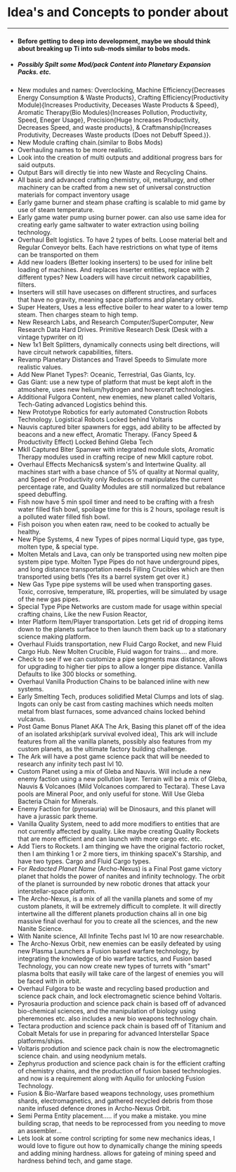 # Idea's and Concepts to ponder about
---
- #### Before getting to deep into development, maybe we should think about breaking up Ti into sub-mods similar to bobs mods. 
- ##### Possibly Spilt some Mod/pack Content into Planetary Expansion Packs. etc.
- New modules and names: Overclocking, Machine Efficiency{Decreases Energy Consumption & Waste Products}, Crafting Efficiency(Productivity Module){Increases Productivity, Deceases Waste Products & Speed}, Aromatic Therapy(Bio Modules){Increases Pollution, Productivity, Speed, Eneger Usage}, Precision{Huge Increases Productivity, Decreases Speed, and waste products}, & Craftmanship{Increases Produtivity, Decreases Waste products (Does not Debuff Speed.)}.
- New Module crafting chain.(similar to Bobs Mods)
- Overhauling names to be more realistic. 
- Look into the creation of multi outputs and additional progress bars for said outputs.
- Output Bars will directly tie into new Waste and Recycling Chains.
- All basic and advanced crafting chemistry, oil, metallurgy, and other machinery can be crafted from a new set of universal construction materials for compact inventory usage
- Early game burner and steam phase crafting is scalable to mid game by use of steam temperature. 
- Early game water pump using burner power. can also use same idea for creating early game saltwater to water extraction using boiling technology. 
- Overhaul Belt logistics. To have 2 types of belts. Loose material belt and Regular Conveyor belts. Each have restrictions on what type of items can be transported on them
- Add new loaders (Better looking inserters) to be used for inline belt loading of machines. And replaces inserter entities, replace with 2 different types? New Loaders will have circuit network capabilities, filters.
- Inserters will still have usecases on different structires, and surfaces that have no gravity, meaning space platforms and planetary orbits. 
- Super Heaters, Uses a less effective boiler to hear water to a lower temp steam. Then charges steam to high temp.
- New Research Labs, and Research Computer/SuperComputer, New Research Data Hard Drives. Primitive Research Desk (Desk with a vintage typwriter on it)
- New 1x1 Belt Splitters, dynamically connects using belt directions, will have circuit network capabilities, filters.
- Revamp Planetary Distances and Travel Speeds to Simulate more realistic values.
- Add New Planet Types?: Oceanic, Terrestrial, Gas Giants, Icy.
- Gas Giant: use a new type of platform that must be kept aloft in the atmoshere, uses new helium/hydrogen and hovercraft technologies.
- Additional Fulgora Content, new enemies, new planet called Voltaris, Tech-Gating advanced Logistics behind this.
- New Prototype Robotics for early automated Construction Robots Technology. Logistical Robots Locked behind Voltaris
- Nauvis captured biter spawners for eggs, add ability to be affected by beacons and a new effect, Aromatic Therapy. (Fancy Speed & Productivity Effect) Locked Behind Gleba Tech
- MkII Captured Biter Spanwer with integrated module slots, Aromatic Therapy modules used in crafting recipe of new MkII capture robot.
- Overhaul Effects Mechanics& system's and Intertwine Quality. all machines start with a base chance of 5% of quality at Normal quality, and Speed or Productivity only Reduces or manipulates the current percentage rate, and Quality Modules are still normalized but rebalance speed debuffing. 
- Fish now have 5 min spoil timer and need to be crafting with a fresh water filled fish bowl, spoilage time for this is 2 hours, spoilage result is a polluted water filled fish bowl.
- Fish poison you when eaten raw, need to be cooked to actually be healthy.
- New Pipe Systems, 4 new Types of pipes normal Liquid type, gas type, molten type, & special type.
- Molten Metals and Lava, can only be transported using new molten pipe system pipe type. Molten Type Pipes do not have underground pipes, and long distance transportation needs Filling Crucibles which are then transported using betls (Yes its a barrel system get over it.)
- New Gas Type pipe systems will be used when transporting gases. Toxic, corrosive, temperature, IRL properties, will be simulated by usage of the new gas pipes. 
- Special Type Pipe Networks are custom made for usage within special crafting chains, Like the new Fusion Reactor,
- Inter Platform Item/Player transportation. Lets get rid of dropping items down to the planets surface to then launch them back up to a stationary science making platform. 
- Overhaul Fluids transportation, new Fluid Cargo Rocket, and new Fluid Cargo Hub. New Molten Crucible, Fluid wagon for trains.... and more. 
- Check to see if we can customize a pipe segments max distance, allows for upgrading to higher tier pips to allow a longer pipe distance. Vanilla Defaults to like 300 blocks or something.
- Overhaul Vanilla Production Chains to be balanced inline with new systems. 
- Early Smelting Tech, produces solidified Metal Clumps and lots of slag. Ingots can only be cast from casting machines which needs molten metal from blast furnaces, some advanced chains locked behind vulcanus.
- Post Game Bonus Planet AKA The Ark, Basing this planet off of the idea of an isolated arkship(ark survival evolved idea), This ark will include features from all the vanilla planets, possibly also features from my custom planets, as the ultimate factory building challenge. 
- The Ark will have a post game science pack that will be needed to research any infinity tech past lvl 10.
- Custom Planet using a mix of Gleba and Nauvis. Will include a new enemy faction using a new pollution layer. Terrain will be a mix of Gleba, Nauvis & Volcanoes (Mild Volcanoes compared to Tectara). These Lava pools are Mineral Poor, and only useful for stone. Will Use Gleba Bacteria Chain for Minerals.
- Enemy Faction for (pyrosauria) will be Dinosaurs, and this planet will have a jurassic park theme.
- Vanilla Quality System, need to add more modifiers to entities that are not currently affected by quality. Like maybe creating Quality Rockets that are more efficient and can launch with more cargo etc. etc.
- Add Tiers to Rockets. I am thinging we have the original factorio rocket, then I am thinking 1 or 2 more tiers, im thinking spaceX's Starship, and have two types. Cargo and Fluid Cargo types. 
- For *Redacted Planet Name* (Archo-Nexus) is a Final Post game victory planet that holds the power of nanites and infinity technology. The orbit of the planet is surrounded by new robotic drones that attack your interstellar-space platform. 
- The Archo-Nexus, is a mix of all the vanilla planets and some of my custom planets, it will be extremely difficult to complete. It will directly intertwine all the different planets production chains all in one big massive final overhaul for you to create all the sciences, and the new Nanite Science.
- With Nanite science, All Infinite Techs past lvl 10 are now researchable. 
- The Archo-Nexus Orbit, new enemies can be easily defeated by using new Plasma Launchers a Fusion based warfare technology, by integrating the knowledge of bio warfare tactics, and Fusion based Technology, you can now create new types of turrets with "smart" plasma bolts that easily will take care of the largest of enemies you will be faced with in orbit.
- Overhaul Fulgora to be waste and recycling based production and science pack chain, and lock electromagnetic science behind Voltaris.
- Pyrosauria production and science pack chain is based off of advanced bio-chemical sciences, and the manipulation of biology using pheremones etc. also includes a new bio weapons technology chain.
- Tectara production and science pack chain is based off of Titanium and Cobalt Metals for use in preparing for advanced Interstellar Space platforms/ships.
- Voltaris prodution and science pack chain is now the electromagnetic science chain. and using neodynium metals.
- Zephyrus production and science pack chain is for the efficient crafting of chemistry chains, and the production of fusion based technologies. and now is a requirement along with Aquilio for unlocking Fusion Technology.
- Fusion & Bio-Warfare based weapons technology, uses promethium shards, electromagnetics, and gathered recycled debris from those nanite infused defence drones in Archo-Nexus Orbit. 
- Semi Perma Entity placement..... if you make a mistake. you mine building scrap, that needs to be reprocessed from you needing to move an assembler...
- Lets look at some control scripting for some new mechanics ideas, I would love to figure out how to dynamically change the mining speeds and adding mining hardness. allows for gateing of mining speed and hardness behind tech, and game stage. 